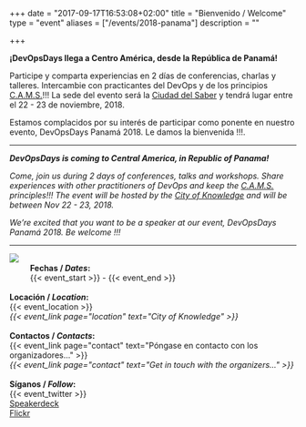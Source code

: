 +++
date = "2017-09-17T16:53:08+02:00"
title = "Bienvenido / Welcome"
type = "event"
aliases = ["/events/2018-panama"]
description = ""

+++

**¡DevOpsDays llega a Centro América, desde la República de Panamá!**

Participe y comparta experiencias en 2 días de conferencias, charlas y talleres. Intercambie con practicantes del DevOps y de los principios <a href="http://devopsdictionary.com/wiki/CAMS">C.A.M.S.</a>!!! La sede del evento será la <a href="http://ciudaddelsaber.org"> Ciudad del Saber</a> y tendrá lugar entre el 22 - 23 de noviembre, 2018.

Estamos complacidos por su interés de participar como ponente en nuestro evento, DevOpsDays Panamá 2018. Le damos la bienvenida !!!.

----------

***DevOpsDays is coming to Central America, in Republic of Panama!***

*Come, join us during 2 days of conferences, talks and workshops. Share experiences with other practitioners of DevOps and keep the <a href="http://devopsdictionary.com/wiki/CAMS">C.A.M.S.</a> principles!!! The event will be hosted by the <a href="http://ciudaddelsaber.org">City of Knowledge</a> and will be between Nov 22 - 23, 2018.*

*We’re excited that you want to be a speaker at our event, DevOpsDays Panamá 2018. Be welcome !!!*


----------

<img style="float: left; max-width: 300px; padding: 0px 20px 20px 0px" src="/events/2018-panama/logo.png">

<!-- <div style="text-align:center;">
  {{< event_logo >}}
</div> -->
<br>
<div class = "row">
  <div class = "col-md-2">
    <strong>Fechas / <i>Dates</i>:</strong>
  </div>
  <div class = "col-md-30">
    {{< event_start >}} - {{< event_end >}}
  </div>
</div>
<br>
<div class = "row">
  <div class = "col-md-2">
    <strong>Locación / <i>Location</i>:</strong>
  </div>
  <div class = "col-md-30">
    {{< event_location >}}<br>
    <i>{{< event_link page="location" text="City of Knowledge" >}}</i>
  </div>
</div>

<br>
<div class = "row">
  <div class = "col-md-2">
    <strong>Contactos / <i>Contacts</i>:</strong>
  </div>
    <div class = "col-md-30">
    {{< event_link page="contact" text="Póngase en contacto con los organizadores..." >}}<br>
    <i>{{< event_link page="contact" text="Get in touch with the organizers..." >}}</i>
    </div>
</div>

<br>
<div class = "row">
  <div class = "col-md-2">
    <strong>Síganos / <i>Follow</i>:</strong>
  </div>
    <div class = "col-md-30">
    <!--<a href="https://twitter.com/dodpanama">Twitter</a><br>-->
    {{< event_twitter >}}<br>
    <a href="https://speakerdeck.com/dodpanama/">Speakerdeck</a><br>
    <a href="https://www.flickr.com/photos/dodpanama/albums">Flickr</a><br>
    </div>
</div>  
  

 
  

